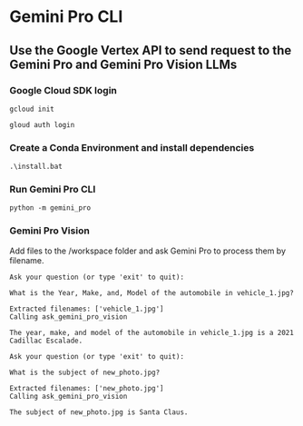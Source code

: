 # Gemini Pro CLI

## Use the Google Vertex API to send request to the Gemini Pro and Gemini Pro Vision LLMs

### Google Cloud SDK login
```
gcloud init

gloud auth login
```

### Create a Conda Environment and install dependencies

```
.\install.bat
```

### Run Gemini Pro CLI

```
python -m gemini_pro
```

### Gemini Pro Vision

Add files to the /workspace folder and ask Gemini Pro to process them by filename.
```
Ask your question (or type 'exit' to quit):

What is the Year, Make, and, Model of the automobile in vehicle_1.jpg?

Extracted filenames: ['vehicle_1.jpg']
Calling ask_gemini_pro_vision

The year, make, and model of the automobile in vehicle_1.jpg is a 2021 Cadillac Escalade.
```
```
Ask your question (or type 'exit' to quit):

What is the subject of new_photo.jpg?

Extracted filenames: ['new_photo.jpg']
Calling ask_gemini_pro_vision

The subject of new_photo.jpg is Santa Claus.
```

